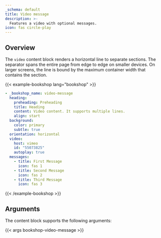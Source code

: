 ```yaml
---
_schema: default
title: Video message
description: >-
  Features a video with optional messages.
icon: fas circle-play
---
```


## Overview

The `video` content block renders a horizontal line to separate sections. The separator spans the entire page from edge to edge on smaller devices. On larger screens, the line is bound by the maximum container width that contains the section.

<!-- markdownlint-disable MD037 -->
{{< example-bookshop lang="bookshop" >}}
```yml
- _bookshop_name: video-message
  heading:
    preheading: Preheading
    title: Heading
    content: Video content. It supports multiple lines.
    align: start
  background:
    color: primary
    subtle: true
  orientation: horizontal
  video:
    host: vimeo
    id: "55073825"
    autoplay: true
  messages:
    - title: First Message
      icon: fas 1
    - title: Second Message
      icon: fas 2
    - title: Third Message
      icon: fas 3
```
{{< /example-bookshop >}}
<!-- markdownlint-enable MD037 -->

## Arguments

The content block supports the following arguments:

{{< args bookshop-video-message >}}
